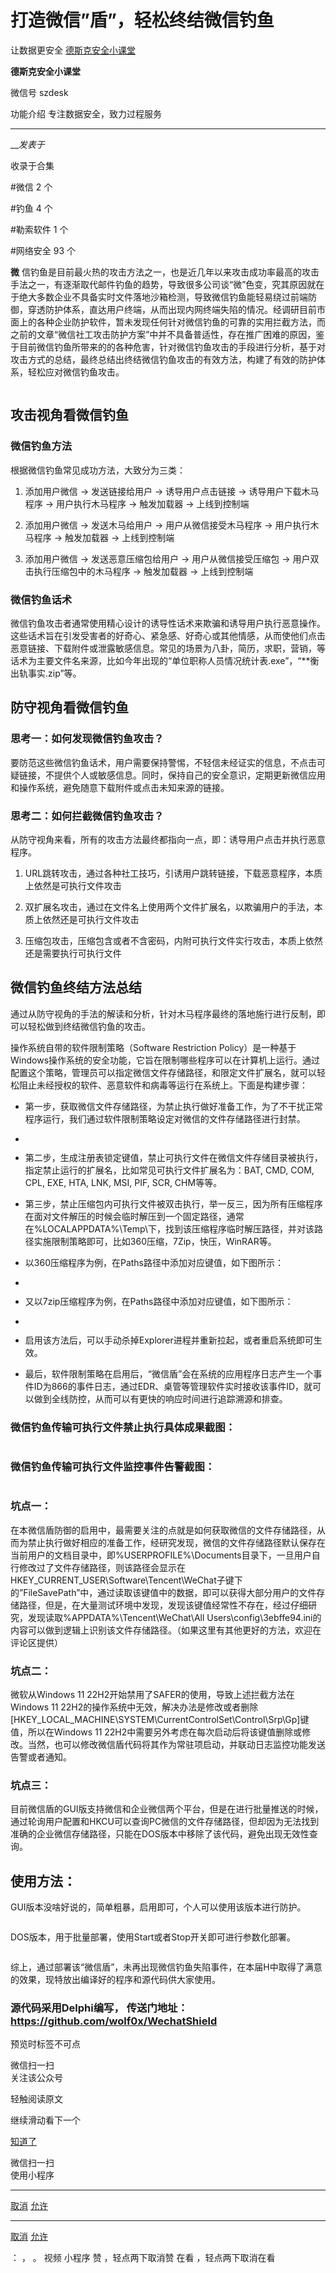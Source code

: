 #  打造微信”盾”，轻松终结微信钓鱼

让数据更安全  [ 德斯克安全小课堂 ](javascript:void\(0\);)

**德斯克安全小课堂** ![]()

微信号 szdesk

功能介绍 专注数据安全，致力过程服务

____

___发表于_

收录于合集

#微信 2 个

#钓鱼 4 个

#勒索软件 1 个

#网络安全 93 个

  

  

**微**
信钓鱼是目前最火热的攻击方法之一，也是近几年以来攻击成功率最高的攻击手法之一，有逐渐取代邮件钓鱼的趋势，导致很多公司谈“微”色变，究其原因就在于绝大多数企业不具备实时文件落地沙箱检测，导致微信钓鱼能轻易绕过前端防御，穿透防护体系，直达用户终端，从而出现内网终端失陷的情况。经调研目前市面上的各种企业防护软件，暂未发现任何针对微信钓鱼的可靠的实用拦截方法，而之前的文章“微信社工攻击防护方案”中并不具备普适性，存在推广困难的原因，鉴于目前微信钓鱼所带来的的各种危害，针对微信钓鱼攻击的手段进行分析，基于对攻击方式的总结，最终总结出终结微信钓鱼攻击的有效方法，构建了有效的防护体系，轻松应对微信钓鱼攻击。

![]()

##  **攻击视角看微信钓鱼**

###  **微信钓鱼方法**

根据微信钓鱼常见成功方法，大致分为三类：

  1. 添加用户微信 -> 发送链接给用户 -> 诱导用户点击链接 -> 诱导用户下载木马程序 -> 用户执行木马程序 -> 触发加载器 -> 上线到控制端

  2. 添加用户微信 -> 发送木马给用户 -> 用户从微信接受木马程序 -> 用户执行木马程序 -> 触发加载器 -> 上线到控制端

  3. 添加用户微信 -> 发送恶意压缩包给用户 -> 用户从微信接受压缩包 -> 用户双击执行压缩包中的木马程序 -> 触发加载器 -> 上线到控制端

###  **微信钓鱼话术**

微信钓鱼攻击者通常使用精心设计的诱导性话术来欺骗和诱导用户执行恶意操作。这些话术旨在引发受害者的好奇心、紧急感、好奇心或其他情感，从而使他们点击恶意链接、下载附件或泄露敏感信息。常见的场景为八卦，简历，求职，营销，等话术为主要文件名来源，比如今年出现的“单位职称人员情况统计表.exe”，“**衡出轨事实.zip”等。

##  **防守视角看微信钓鱼**

###  **思考一：如何发现微信钓鱼攻击？**

要防范这些微信钓鱼话术，用户需要保持警惕，不轻信未经证实的信息，不点击可疑链接，不提供个人或敏感信息。同时，保持自己的安全意识，定期更新微信应用和操作系统，避免随意下载附件或点击未知来源的链接。

###  **思考二：如何拦截微信钓鱼攻击？**

从防守视角来看，所有的攻击方法最终都指向一点，即：诱导用户点击并执行恶意程序。

  1. URL跳转攻击，通过各种社工技巧，引诱用户跳转链接，下载恶意程序，本质上依然是可执行文件攻击

  2. 双扩展名攻击，通过在文件名上使用两个文件扩展名，以欺骗用户的手法，本质上依然还是可执行文件攻击

  3. 压缩包攻击，压缩包含或者不含密码，内附可执行文件实行攻击，本质上依然还是需要执行可执行文件

  

##  **微信钓鱼终结方法总结**

通过从防守视角的手法的解读和分析，针对木马程序最终的落地施行进行反制，即可以轻松做到终结微信钓鱼的攻击。

操作系统自带的软件限制策略（Software Restriction
Policy）是一种基于Windows操作系统的安全功能，它旨在限制哪些程序可以在计算机上运行。通过配置这个策略，管理员可以指定微信文件存储路径，和限定文件扩展名，就可以轻松阻止未经授权的软件、恶意软件和病毒等运行在系统上。下面是构建步骤：

  * 第一步，获取微信文件存储路径，为禁止执行做好准备工作，为了不干扰正常程序运行，我们通过软件限制策略设定对微信的文件存储路径进行封禁。

  * ![]()

  * 第二步，生成注册表锁定键值，禁止可执行文件在微信文件存储目录被执行，指定禁止运行的扩展名，比如常见可执行文件扩展名为：BAT, CMD, COM, CPL, EXE, HTA, LNK, MSI, PIF, SCR, CHM等等。

  * 第三步，禁止压缩包内可执行文件被双击执行，举一反三，因为所有压缩程序在面对文件解压的时候会临时解压到一个固定路径，通常在%LOCALAPPDATA%\Temp\下，找到该压缩程序临时解压路径，并对该路径实施限制策略即可，比如360压缩，7Zip，快压，WinRAR等。

  * 以360压缩程序为例，在Paths路径中添加对应键值，如下图所示：

  * ![]()

  * 又以7zip压缩程序为例，在Paths路径中添加对应键值，如下图所示：

  * ![]()

  * 启用该方法后，可以手动杀掉Explorer进程并重新拉起，或者重启系统即可生效。

  * 最后，软件限制策略在启用后，“微信盾”会在系统的应用程序日志产生一个事件ID为866的事件日志，通过EDR、桌管等管理软件实时接收该事件ID，就可以做到全线防控，从而可以有更快的响应时间进行追踪溯源和排查。

###  **微信钓鱼传输可执行文件禁止执行具体成果截图：**

![]()

###  **微信钓鱼传输可执行文件监控事件告警截图：**

![]()

  

###  **坑点一：**

在本微信盾防御的启用中，最需要关注的点就是如何获取微信的文件存储路径，从而为禁止执行做好相应的准备工作，经研究发现，微信的文件存储路径默认保存在当前用户的文档目录中，即%USERPROFILE%\Documents目录下，一旦用户自行修改过了文件存储路径，则该路径会显示在HKEY_CURRENT_USER\Software\Tencent\WeChat子键下的”FileSavePath”中，通过读取该键值中的数据，即可以获得大部分用户的文件存储路径，但是，在大量测试环境中发现，发现该键值经常性不存在，经过仔细研究，发现读取%APPDATA%\Tencent\WeChat\All
Users\config\3ebffe94.ini的内容可以做到逻辑上识别该文件存储路径。（如果这里有其他更好的方法，欢迎在评论区提供）

###  **坑点二：**

微软从Windows 11 22H2开始禁用了SAFER的使用，导致上述拦截方法在Windows 11
22H2的操作系统中无效，解决办法是修改或者删除[HKEY_LOCAL_MACHINE\SYSTEM\CurrentControlSet\Control\Srp\Gp]键值，所以在Windows
11 22H2中需要另外考虑在每次启动后将该键值删除或修改。当然，也可以修改微信盾代码将其作为常驻项启动，并联动日志监控功能发送告警或者通知。

###  **坑点三：**

目前微信盾的GUI版支持微信和企业微信两个平台，但是在进行批量推送的时候，通过轮询用户配置和HKCU可以查询PC微信的文件存储路径，但却因为无法找到准确的企业微信存储路径，只能在DOS版本中移除了该代码，避免出现无效性查询。

##  **使用方法：**

GUI版本没啥好说的，简单粗暴，启用即可，个人可以使用该版本进行防护。

![]()

DOS版本，用于批量部署，使用Start或者Stop开关即可进行参数化部署。

![]()

综上，通过部署该“微信盾”，未再出现微信钓鱼失陷事件，在本届H中取得了满意的效果，现特放出编译好的程序和源代码供大家使用。

###  **源代码采用Delphi编写，** **传送门地址：https://github.com/wolf0x/WechatShield**

预览时标签不可点

微信扫一扫  
关注该公众号

轻触阅读原文

继续滑动看下一个

[知道了](javascript:;)

微信扫一扫  
使用小程序

****

[取消](javascript:void\(0\);) [允许](javascript:void\(0\);)

****

[取消](javascript:void\(0\);) [允许](javascript:void\(0\);)

： ， 。   视频 小程序 赞 ，轻点两下取消赞 在看 ，轻点两下取消在看

